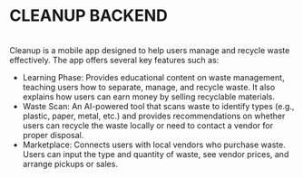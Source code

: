 <H1>CLEANUP BACKEND</H1><BR>
Cleanup is a mobile app designed to help users manage and recycle waste effectively. The app offers several key features such as:
<UL>
<LI>Learning Phase: Provides educational content on waste management, teaching users how to separate, manage, and recycle waste. It also explains how users can earn money by selling recyclable materials.</LI>
<LI>⁠Waste Scan: An AI-powered tool that scans waste to identify types (e.g., plastic, paper, metal, etc.) and provides recommendations on whether users can recycle the waste locally or need to contact a vendor for proper disposal.</LI>
<LI>⁠Marketplace: Connects users with local vendors who purchase waste. Users can input the type and quantity of waste, see vendor prices, and arrange pickups or sales.</LI>
</UL>

